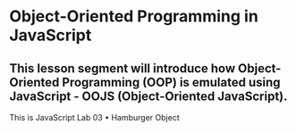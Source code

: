 # Object-Oriented Programming in JavaScript
## This lesson segment will introduce how Object-Oriented Programming (OOP) is emulated using JavaScript - OOJS (Object-Oriented JavaScript).

This is JavaScript Lab 03 • Hamburger Object

